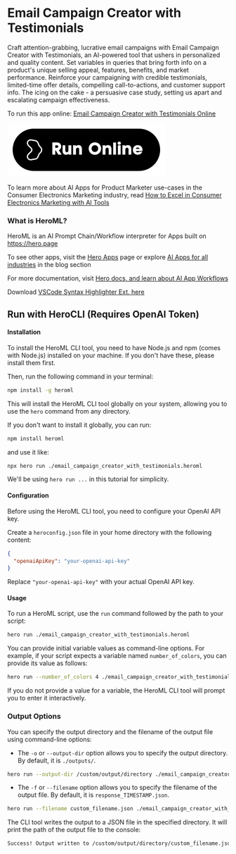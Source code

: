 # Email Campaign Creator with Testimonials

Craft attention-grabbing, lucrative email campaigns with Email Campaign Creator with Testimonials, an AI-powered tool that ushers in personalized and quality content. Set variables in queries that bring forth info on a product's unique selling appeal, features, benefits, and market performance. Reinforce your campaigning with credible testimonials, limited-time offer details, compelling call-to-actions, and customer support info. The icing on the cake - a persuasive case study, setting us apart and escalating campaign effectiveness.

To run this app online: [Email Campaign Creator with Testimonials Online](https://hero.page/app/email-campaign-creator-with-testimonials-ai-powered-testimonial-email-marketing/oWgKsVrmCVDMguN1J1GO)

[![Run Email Campaign Creator with Testimonials Online](/assets/run.svg)](https://hero.page/app/email-campaign-creator-with-testimonials-ai-powered-testimonial-email-marketing/oWgKsVrmCVDMguN1J1GO)

To learn more about AI Apps for Product Marketer use-cases in the Consumer Electronics Marketing industry, read [How to Excel in Consumer Electronics Marketing with AI Tools](https://hero.page/blog/ai/consumer-electronics-marketing/how-to-excel-in-consumer-electronics-marketing-with-ai-tools/170813)

### What is HeroML?
HeroML is an AI Prompt Chain/Workflow interpreter for Apps built on https://hero.page 

To see other apps, visit the [Hero Apps](https://hero.page/apps) page or explore [AI Apps for all industries](https://hero.page/blog) in the blog section

For more documentation, visit [Hero docs, and learn about AI App Workflows](https://hero.page/tutorials/introduction-to-heroml)

Download [VSCode Syntax Highlighter Ext. here](https://marketplace.visualstudio.com/items?itemName=hero-page.heroml)

## Run with HeroCLI (Requires OpenAI Token)

#### Installation

To install the HeroML CLI tool, you need to have Node.js and npm (comes with Node.js) installed on your machine. If you don't have these, please install them first. 

Then, run the following command in your terminal:

```bash
npm install -g heroml
```

This will install the HeroML CLI tool globally on your system, allowing you to use the `hero` command from any directory.

If you don't want to install it globally, you can run:

```bash
npm install heroml
```

and use it like:

```bash
npx hero run ./email_campaign_creator_with_testimonials.heroml
```

We'll be using `hero run ...` in this tutorial for simplicity.

#### Configuration

Before using the HeroML CLI tool, you need to configure your OpenAI API key. 

Create a `heroconfig.json` file in your home directory with the following content:

```json
{
  "openaiApiKey": "your-openai-api-key"
}
```

Replace `"your-openai-api-key"` with your actual OpenAI API key.

#### Usage

To run a HeroML script, use the `run` command followed by the path to your script:

```bash
hero run ./email_campaign_creator_with_testimonials.heroml
```

You can provide initial variable values as command-line options. For example, if your script expects a variable named `number_of_colors`, you can provide its value as follows:

```bash
hero run --number_of_colors 4 ./email_campaign_creator_with_testimonials.heroml
```

If you do not provide a value for a variable, the HeroML CLI tool will prompt you to enter it interactively.

### Output Options

You can specify the output directory and the filename of the output file using command-line options:

- The `-o` or `--output-dir` option allows you to specify the output directory. By default, it is `./outputs/`.

```bash
hero run --output-dir /custom/output/directory ./email_campaign_creator_with_testimonials.heroml
```

- The `-f` or `--filename` option allows you to specify the filename of the output file. By default, it is `response_TIMESTAMP.json`.

```bash
hero run --filename custom_filename.json ./email_campaign_creator_with_testimonials.heroml
```

The CLI tool writes the output to a JSON file in the specified directory. It will print the path of the output file to the console:

```bash
Success! Output written to /custom/output/directory/custom_filename.json
```

